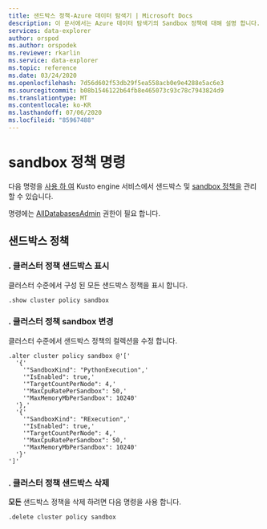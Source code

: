 ```yaml
---
title: 샌드박스 정책-Azure 데이터 탐색기 | Microsoft Docs
description: 이 문서에서는 Azure 데이터 탐색기의 Sandbox 정책에 대해 설명 합니다.
services: data-explorer
author: orspod
ms.author: orspodek
ms.reviewer: rkarlin
ms.service: data-explorer
ms.topic: reference
ms.date: 03/24/2020
ms.openlocfilehash: 7d56d602f53db29f5ea558acb0e9e4288e5ac6e3
ms.sourcegitcommit: b08b1546122b64fb8e465073c93c78c7943824d9
ms.translationtype: MT
ms.contentlocale: ko-KR
ms.lasthandoff: 07/06/2020
ms.locfileid: "85967488"
---
```

# <a name="sandbox-policy-command"></a>sandbox 정책 명령

다음 명령을 [사용 하 여](../concepts/sandboxes.md) Kusto engine 서비스에서 샌드박스 및 [sandbox 정책을](sandboxpolicy.md) 관리할 수 있습니다.

명령에는 [AllDatabasesAdmin](access-control/role-based-authorization.md) 권한이 필요 합니다.

## <a name="sandbox-policy"></a>샌드박스 정책

### <a name="show-cluster-policy-sandbox"></a>. 클러스터 정책 샌드박스 표시

클러스터 수준에서 구성 된 모든 샌드박스 정책을 표시 합니다.

```kusto
.show cluster policy sandbox
```

### <a name="alter-cluster-policy-sandbox"></a>. 클러스터 정책 sandbox 변경

클러스터 수준에서 샌드박스 정책의 컬렉션을 수정 합니다.

```kusto
.alter cluster policy sandbox @'['
  '{'
    '"SandboxKind": "PythonExecution",'
    '"IsEnabled": true,'
    '"TargetCountPerNode": 4,'
    '"MaxCpuRatePerSandbox": 50,'
    '"MaxMemoryMbPerSandbox": 10240'
  '},'
  '{'
    '"SandboxKind": "RExecution",'
    '"IsEnabled": true,'
    '"TargetCountPerNode": 4,'
    '"MaxCpuRatePerSandbox": 50,'
    '"MaxMemoryMbPerSandbox": 10240'
  '}'
']'
```

### <a name="drop-cluster-policy-sandbox"></a>. 클러스터 정책 샌드박스 삭제

**모든** 샌드박스 정책을 삭제 하려면 다음 명령을 사용 합니다.

```kusto
.delete cluster policy sandbox
```

